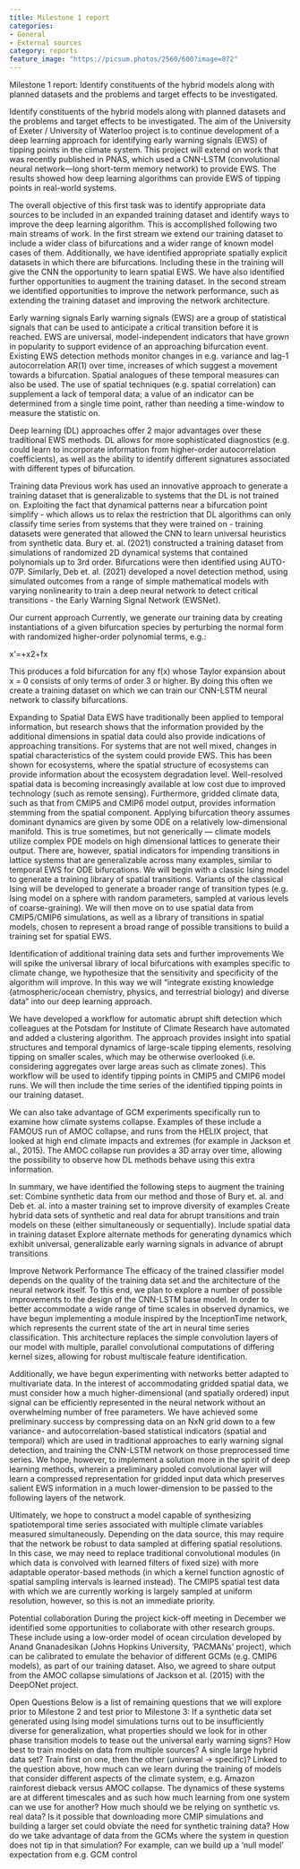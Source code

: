 ```yaml
---
title: Milestone 1 report
categories:
- General
- External sources
category: reports
feature_image: "https://picsum.photos/2560/600?image=872"
---
```


Milestone 1 report: Identify constituents of the hybrid models along with planned datasets and the problems and target effects to be investigated.

Identify constituents of the hybrid models along with planned datasets and the problems and target effects to be investigated.
The aim of the University of Exeter / University of Waterloo project is to continue development of a deep learning approach for identifying early warning signals (EWS) of tipping points in the climate system. This project will extend on work that was recently published in PNAS, which used a CNN-LSTM (convolutional neural network—long short-term memory network) to provide EWS. The results showed how deep learning algorithms can provide EWS of tipping points in real-world systems.

The overall objective of this first task was to identify appropriate data sources to be included in an expanded training dataset and identify ways to improve the deep learning algorithm. This is accomplished following two main streams of work. In the first stream we extend our training dataset to include a wider class of bifurcations and a wider range of known model cases of them. Additionally, we have identified appropriate spatially explicit datasets in which there are bifurcations. Including these in the training will give the CNN the opportunity to learn spatial EWS. We have also identified further opportunities to augment the training dataset. In the second stream we identified opportunities to improve the network performance, such as extending the training dataset and improving the network architecture.

Early warning signals
Early warning signals (EWS) are a group of statistical signals that can be used to anticipate a critical transition before it is reached. EWS are universal, model-independent indicators that have grown in popularity to support evidence of an approaching bifurcation event. Existing EWS detection methods monitor changes in e.g. variance and lag-1 autocorrelation AR(1) over time, increases of which suggest a movement towards a bifurcation. Spatial analogues of these temporal measures can also be used. The use of spatial techniques (e.g. spatial correlation) can supplement a lack of temporal data; a value of an indicator can be determined from a single time point, rather than needing a time-window to measure the statistic on.

Deep learning (DL) approaches offer 2 major advantages over these traditional EWS methods. DL allows for more sophisticated diagnostics (e.g. could learn to incorporate information from higher-order autocorrelation coefficients), as well as the ability to identify different signatures associated with different types of bifurcation.


Training data
Previous work has used an innovative approach to generate a training dataset that is generalizable to systems that the DL is not trained on. Exploiting the fact that dynamical patterns near a bifurcation point simplify - which allows us to relax the restriction that DL algorithms can only classify time series from systems that they were trained on - training datasets were generated that allowed the CNN to learn universal heuristics from synthetic data. Bury et. al. (2021) constructed a training dataset from simulations of  randomized 2D dynamical systems that contained polynomials up to 3rd order. Bifurcations were then identified using AUTO-07P. Similarly, Deb et. al. (2021) developed a novel detection method, using simulated outcomes from a range of simple mathematical models with varying nonlinearity to train a deep neural network to detect critical transitions - the Early Warning Signal Network (EWSNet).

Our current approach
Currently, we generate our training data by creating instantiations of a given bifurcation species by perturbing the normal form with randomized higher-order polynomial terms, e.g.:

x'=+x2+fx

This produces a fold bifurcation for any f(x) whose Taylor expansion about x = 0 consists of only terms of order 3 or higher. By doing this often we create a training dataset on which we can train our CNN-LSTM neural network to classify bifurcations.

Expanding to Spatial Data
EWS have traditionally been applied to temporal information, but research shows that the information provided by the additional dimensions in spatial data could also provide indications of approaching transitions. For systems that are not well mixed, changes in spatial characteristics of the system could provide EWS. This has been shown for ecosystems, where the spatial structure of ecosystems can provide information about the ecosystem degradation level. Well-resolved spatial data is becoming increasingly available at low cost due to improved technology (such as remote sensing). Furthermore, gridded climate data, such as that from CMIP5 and CMIP6 model output, provides information stemming from the spatial component. Applying bifurcation theory assumes dominant dynamics are given by some ODE on a relatively low-dimensional manifold. This is true sometimes, but not generically — climate models utilize complex PDE models on high dimensional lattices to generate their output. There are, however, spatial indicators for impending transitions in lattice systems that are generalizable across many examples, similar to temporal EWS for ODE bifurcations. We will begin with a classic Ising model to generate a training library of spatial transitions. Variants of the classical Ising will be developed to generate a broader range of transition types (e.g. Ising model on a sphere with random parameters, sampled at various levels of coarse-graining). We will then move on to use spatial data from CMIP5/CMIP6 simulations, as well as a library of transitions in spatial models, chosen to represent a broad range of possible transitions to build a training set for spatial EWS.

Identification of additional training data sets and further improvements
We will spike the universal library of local bifurcations with examples specific to climate change, we hypothesize that the sensitivity and specificity of the algorithm will improve. In this way we will “integrate existing knowledge (atmospheric/ocean chemistry, physics, and terrestrial biology) and diverse data” into our deep learning approach.

We have developed a workflow for automatic abrupt shift detection which colleagues at the Potsdam for Institute of Climate Research have automated and added a clustering algorithm. The approach provides insight into spatial structures and temporal dynamics of large-scale tipping elements, resolving tipping on smaller scales, which may be otherwise overlooked (i.e. considering aggregates over large areas such as climate zones). This workflow will be used to identify tipping points in CMIP5 and CMIP6 model runs. We will then include the time series of the identified tipping points in our training dataset.

We can also take advantage of GCM experiments specifically run to examine how climate systems collapse. Examples of these include a FAMOUS run of AMOC collapse, and runs from the HELIX project, that looked at high end climate impacts and extremes (for example in Jackson et al., 2015). The AMOC collapse run provides a 3D array over time, allowing the possibility to observe how DL methods behave using this extra information.

In summary, we have identified the following steps to augment the training set:
Combine synthetic data from our method and those of Bury et. al. and Deb et. al. into a master training set to improve diversity of examples
Create hybrid data sets of synthetic and real data for abrupt transitions and train models on these (either simultaneously or sequentially).
Include spatial data in training dataset
Explore alternate methods for generating dynamics which exhibit universal, generalizable early warning signals in advance of abrupt transitions

Improve Network Performance
The efficacy of the trained classifier model depends on the quality of the training data set and the architecture of the neural network itself. To this end, we plan to explore a number of possible improvements to the design of the CNN-LSTM base model. In order to better accommodate a wide range of time scales in observed dynamics, we have begun implementing a module inspired by the InceptionTime network, which represents the current state of the art in neural time series classification. This architecture replaces the simple convolution layers of our model with multiple, parallel convolutional computations of differing kernel sizes, allowing for robust multiscale feature identification.

Additionally, we have begun experimenting with networks better adapted to multivariate data. In the interest of accommodating gridded spatial data, we must consider how a much higher-dimensional (and spatially ordered) input signal can be efficiently represented in the neural network without an overwhelming number of free parameters. We have achieved some preliminary success by compressing data on an NxN grid down to a few variance- and autocorrelation-based statistical indicators (spatial and temporal) which are used in traditional approaches to early warning signal detection, and training the CNN-LSTM network on those preprocessed time series. We hope, however, to implement a solution more in the spirit of deep learning methods, wherein a preliminary pooled convolutional layer will learn a compressed representation for gridded input data which preserves salient EWS information in a much lower-dimension to be passed to the following layers of the network.

Ultimately, we hope to construct a model capable of synthesizing spatiotemporal time series associated with multiple climate variables measured simultaneously. Depending on the data source, this may require that the network be robust to data sampled at differing spatial resolutions. In this case, we may need to replace traditional convolutional modules (in which data is convolved with learned filters of fixed size) with more adaptable operator-based methods (in which a kernel function agnostic of spatial sampling intervals is learned instead). The CMIP5 spatial test data with which we are currently working is largely sampled at uniform resolution, however, so this is not an immediate priority.

Potential collaboration 
During the project kick-off meeting in December we identified some opportunities to collaborate with other research groups. These include using a low-order model of ocean circulation developed by Anand Gnanadesikan (Johns Hopkins University, ‘PACMANs’ project), which can be calibrated to emulate the behavior of different GCMs (e.g. CMIP6 models), as part of our training dataset. Also, we agreed to share output from the AMOC collapse simulations of Jackson et al. (2015) with the DeepONet project. 

Open Questions
Below is a list of remaining questions that we will explore prior to Milestone 2 and test prior to Milestone 3:
If a synthetic data set generated using Ising model simulations turns out to be insufficiently diverse for generalization, what properties should we look for in other phase transition models to tease out the universal early warning signs?
How best to train models on data from multiple sources? A single large hybrid data set? Train first on one, then the other (universal → specific)?
Linked to the question above, how much can we learn during the training of models that consider different aspects of the climate system, e.g. Amazon rainforest dieback versus AMOC collapse. The dynamics of these systems are at different timescales and as such how much learning from one system can we use for another?
How much should we be relying on synthetic vs. real data? Is it possible that downloading more CMIP simulations and building a larger set could obviate the need for synthetic training data?
How do we take advantage of data from the GCMs where the system in question does not tip in that simulation? For example, can we build up a ‘null model’ expectation from e.g. GCM control
